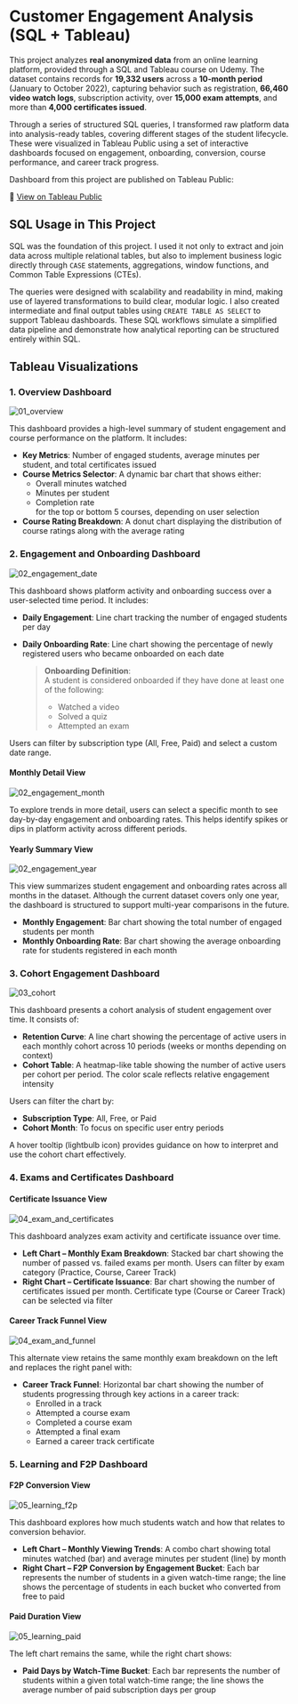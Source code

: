 # Customer Engagement Analysis (SQL + Tableau)

This project analyzes **real anonymized data** from an online learning platform, provided through a SQL and Tableau course on Udemy. The dataset contains records for **19,332 users** across a **10-month period** (January to October 2022), capturing behavior such as registration, **66,460 video watch logs**, subscription activity, over **15,000 exam attempts**, and more than **4,000 certificates issued**.

Through a series of structured SQL queries, I transformed raw platform data into analysis-ready tables, covering different stages of the student lifecycle. These were visualized in Tableau Public using a set of interactive dashboards focused on engagement, onboarding, conversion, course performance, and career track progress.

Dashboard from this project are published on Tableau Public:

🔗 [View on Tableau Public](https://public.tableau.com/app/profile/libei.wang/viz/learning_platform_customer_behavior/Overview?publish=yes)

## SQL Usage in This Project

SQL was the foundation of this project. I used it not only to extract and join data across multiple relational tables, but also to implement business logic directly through `CASE` statements, aggregations, window functions, and Common Table Expressions (CTEs).

The queries were designed with scalability and readability in mind, making use of layered transformations to build clear, modular logic. I also created intermediate and final output tables using `CREATE TABLE AS SELECT` to support Tableau dashboards. These SQL workflows simulate a simplified data pipeline and demonstrate how analytical reporting can be structured entirely within SQL.



## Tableau Visualizations

### 1. Overview Dashboard

![01_overview](./screenshots/01_overview.png)

This dashboard provides a high-level summary of student engagement and course performance on the platform. It includes:

- **Key Metrics**: Number of engaged students, average minutes per student, and total certificates issued
- **Course Metrics Selector**: A dynamic bar chart that shows either:
  - Overall minutes watched
  - Minutes per student
  - Completion rate  
  for the top or bottom 5 courses, depending on user selection
- **Course Rating Breakdown**: A donut chart displaying the distribution of course ratings along with the average rating

### 2. Engagement and Onboarding Dashboard

![02_engagement_date](./screenshots/02_engagement_date.png)

This dashboard shows platform activity and onboarding success over a user-selected time period. It includes:

- **Daily Engagement**: Line chart tracking the number of engaged students per day  

- **Daily Onboarding Rate**: Line chart showing the percentage of newly registered users who became onboarded on each date

  > **Onboarding Definition**:  
  > A student is considered onboarded if they have done at least one of the following:  
  >
  > - Watched a video  
  > - Solved a quiz  
  > - Attempted an exam

Users can filter by subscription type (All, Free, Paid) and select a custom date range.

#### Monthly Detail View

![02_engagement_month](./screenshots/02_engagement_month.png)

To explore trends in more detail, users can select a specific month to see day-by-day engagement and onboarding rates. This helps identify spikes or dips in platform activity across different periods.

#### Yearly Summary View

![02_engagement_year](./screenshots/02_engagement_year.png)

This view summarizes student engagement and onboarding rates across all months in the dataset. Although the current dataset covers only one year, the dashboard is structured to support multi-year comparisons in the future.

- **Monthly Engagement**: Bar chart showing the total number of engaged students per month
- **Monthly Onboarding Rate**: Bar chart showing the average onboarding rate for students registered in each month

### 3. Cohort Engagement Dashboard

![03_cohort](./screenshots/03_cohort.png)

This dashboard presents a cohort analysis of student engagement over time. It consists of:

- **Retention Curve**: A line chart showing the percentage of active users in each monthly cohort across 10 periods (weeks or months depending on context)
- **Cohort Table**: A heatmap-like table showing the number of active users per cohort per period. The color scale reflects relative engagement intensity

Users can filter the chart by:
- **Subscription Type**: All, Free, or Paid
- **Cohort Month**: To focus on specific user entry periods

A hover tooltip (lightbulb icon) provides guidance on how to interpret and use the cohort chart effectively.

### 4. Exams and Certificates Dashboard

#### Certificate Issuance View

![04_exam_and_certificates](./screenshots/04_exam_and_certificates.png)

This dashboard analyzes exam activity and certificate issuance over time.

- **Left Chart – Monthly Exam Breakdown**: Stacked bar chart showing the number of passed vs. failed exams per month. Users can filter by exam category (Practice, Course, Career Track)
- **Right Chart – Certificate Issuance**: Bar chart showing the number of certificates issued per month. Certificate type (Course or Career Track) can be selected via filter

#### Career Track Funnel View

![04_exam_and_funnel](./screenshots/04_exam_and_funnel.png)

This alternate view retains the same monthly exam breakdown on the left and replaces the right panel with:

- **Career Track Funnel**: Horizontal bar chart showing the number of students progressing through key actions in a career track:
  - Enrolled in a track
  - Attempted a course exam
  - Completed a course exam
  - Attempted a final exam
  - Earned a career track certificate

### 5. Learning and F2P Dashboard

#### F2P Conversion View

![05_learning_f2p](./screenshots/05_learning_f2p.png)

This dashboard explores how much students watch and how that relates to conversion behavior.

- **Left Chart – Monthly Viewing Trends**: A combo chart showing total minutes watched (bar) and average minutes per student (line) by month
- **Right Chart – F2P Conversion by Engagement Bucket**: Each bar represents the number of students in a given watch-time range; the line shows the percentage of students in each bucket who converted from free to paid

#### Paid Duration View

![05_learning_paid](./screenshots/05_learning_paid.png)

The left chart remains the same, while the right chart shows:

- **Paid Days by Watch-Time Bucket**: Each bar represents the number of students within a given total watch-time range; the line shows the average number of paid subscription days per group

